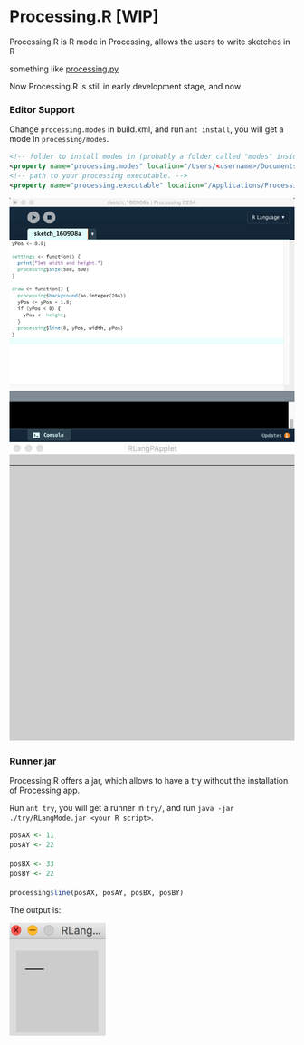 # Processing.R [WIP]

Processing.R is R mode in Processing, allows the users to write sketches in R

something like [processing.py](https://github.com/jdf/processing.py)

Now Processing.R is still in early development stage, and now 

### Editor Support

Change `processing.modes` in build.xml, and run `ant install`, you will get a mode in `processing/modes`.

```xml
<!-- folder to install modes in (probably a folder called "modes" inside your sketchbook folder) -->
<property name="processing.modes" location="/Users/<username>/Documents/Processing/modes" />
<!-- path to your processing executable. -->
<property name="processing.executable" location="/Applications/Processing.app/Contents/MacOS/Processing" />
```

<img src="./docs/img/editor.png" width="600">

<img src="./docs/img/demo.gif" width="600">

### Runner.jar

Processing.R offers a jar, which allows to have a try without the installation of Processing app. 

Run `ant try`, you will get a runner in `try/`, and run `java -jar ./try/RLangMode.jar <your R script>`.

```r
posAX <- 11
posAY <- 22

posBX <- 33
posBY <- 22

processing$line(posAX, posAY, posBX, posBY)
```

The output is:

<img src="./docs/img/demo.png" height="200">
